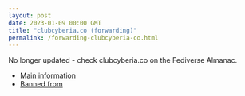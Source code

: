```yaml
---
layout: post
date: 2023-01-09 00:00 GMT
title: "clubcyberia.co (forwarding)"
permalink: /forwarding-clubcyberia-co.html
---
```


No longer updated - check clubcyberia.co on the Fediverse Almanac.

* [Main information](https://www.fediversealmanac.com/api/v1/instances/clubcyberia.co)
* [Banned from](https://www.fediversealmanac.com/api/v1/instances/clubcyberia.co/banned_from)

